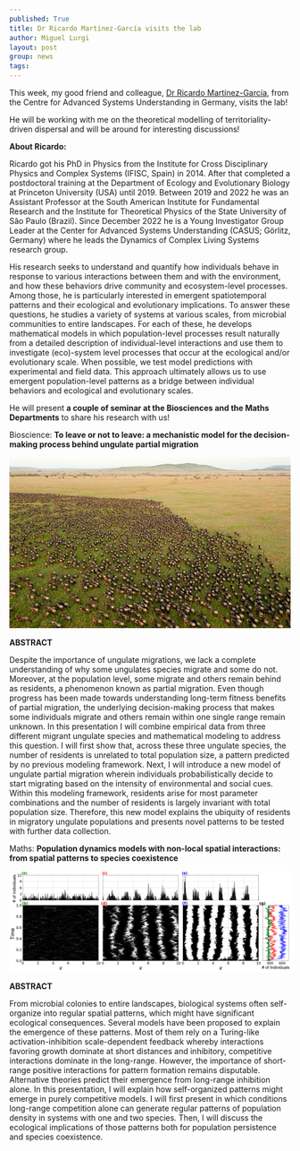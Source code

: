 ```yaml
---
published: True
title: Dr Ricardo Martínez-García visits the lab
author: Miguel Lurgi
layout: post
group: news
tags: 
---
```

This week, my good friend and colleague, [Dr Ricardo Martínez-García](https://www.casus.science/team-members/ricardo-martinez-garcia/), from the Centre for Advanced Systems Understanding in Germany, visits the lab!

He will be working with me on the theoretical modelling of territoriality-driven dispersal and will be around for interesting discussions!

**About Ricardo:**

Ricardo got his PhD in Physics from the Institute for Cross Disciplinary Physics and Complex Systems (IFISC, Spain) in 2014. 
After that completed a postdoctoral training at the Department of Ecology and Evolutionary Biology at Princeton University (USA) until 2019. 
Between 2019 and 2022 he was an Assistant Professor at the South American Institute for Fundamental Research and the Institute for Theoretical Physics of the State University of São Paulo (Brazil). 
Since December 2022 he is a Young Investigator Group Leader at the Center for Advanced Systems Understanding (CASUS; Görlitz, Germany) 
where he leads the Dynamics of Complex Living Systems research group.

His research seeks to understand and quantify how individuals behave in response to various interactions between them and with the environment, and how these behaviors drive community and ecosystem-level processes. 
Among those, he is particularly interested in emergent spatiotemporal patterns and their ecological and evolutionary implications. 
To answer these questions, he studies a variety of systems at various scales, from microbial communities to entire landscapes. 
For each of these, he develops mathematical models in which population-level processes result naturally from a detailed description of individual-level 
interactions and use them to investigate (eco)-system level processes that occur at the ecological and/or evolutionary scale. 
When possible, we test model predictions with experimental and field data. 
This approach ultimately allows us to use emergent population-level patterns as a bridge between individual behaviors and ecological and evolutionary scales.

He will present **a couple of seminar at the Biosciences and the Maths Departments** to share his research with us!

Bioscience: **To leave or not to leave: a mechanistic model for the decision-making process behind ungulate partial migration**
<p style="text-align:center;"> <img src="/static/img/pub/2023_Martinez-Garcia.png" alt="ungulates" class="img-fluid"> </p>

**ABSTRACT**

Despite the importance of ungulate migrations, we lack a complete understanding of why some ungulates species migrate and some do not. 
Moreover, at the population level, some migrate and others remain behind as residents, a phenomenon known as partial migration. 
Even though progress has been made towards understanding long-term fitness benefits of partial migration, the underlying decision-making process 
that makes some individuals migrate and others remain within one single range remain unknown. 
In this presentation I will combine empirical data from three different migrant ungulate species and mathematical modeling to address this question. 
I will first show that, across these three ungulate species, the number of residents is unrelated to total population size, a pattern predicted by no previous modeling framework. 
Next, I will introduce a new model of ungulate partial migration wherein individuals probabilistically decide to start migrating based on the intensity of environmental and social cues.
Within this modeling framework, residents arise for most parameter combinations and the number of residents is largely invariant with total population size. 
Therefore, this new model explains the ubiquity of residents in migratory ungulate populations and presents novel patterns to be tested with further data collection.

Maths: **Population dynamics models with non-local spatial interactions: from spatial patterns to species coexistence**
<p style="text-align:center;"><img src="/static/img/pub/2023_Martinez-Garcia-b.png" alt="microbial-models" class="img-fluid"> </p>

 **ABSTRACT**
 
From microbial colonies to entire landscapes, biological systems often self-organize into regular spatial patterns, which might have significant ecological consequences. 
Several models have been proposed to explain the emergence of these patterns. 
Most of them rely on a Turing-like activation-inhibition scale-dependent feedback whereby interactions favoring growth dominate at short distances and inhibitory, competitive interactions dominate in the long-range. 
However, the importance of short-range positive interactions for pattern formation remains disputable.
Alternative theories predict their emergence from long-range inhibition alone.
In this presentation, I will explain how self-organized patterns might emerge in purely competitive models.
I will first present in which conditions long-range competition alone can generate regular patterns of population density in systems with one and two species.
Then, I will discuss the ecological implications of those patterns both for population persistence and species coexistence.





 

